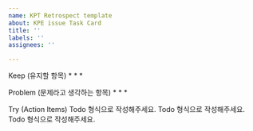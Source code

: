```yaml
---
name: KPT Retrospect template
about: KPE issue Task Card
title: ''
labels: ''
assignees: ''

---
```


Keep (유지할 항목)
*
*
*

Problem (문제라고 생각하는 항목)
*
*
*

Try (Action Items)
 Todo 형식으로 작성해주세요.
 Todo 형식으로 작성해주세요.
 Todo 형식으로 작성해주세요.
